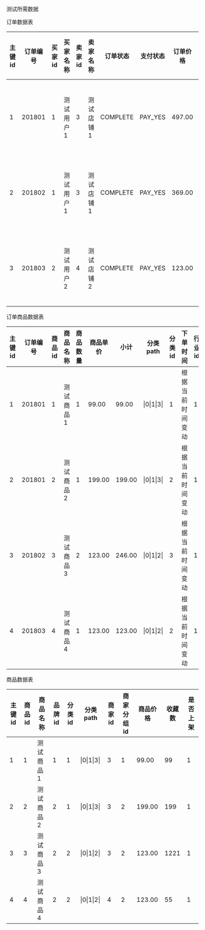 测试所需数据

订单数据表

| 主键id | 订单编号 | 买家id | 买家名称  | 卖家id | 卖家名称  | 订单状态 | 支付状态 | 订单价格 | 商品数量 | 收货省份id | 收货城市id | 下单时间         |
| ------ | -------- | ------ | --------- | ------ | --------- | -------- | -------- | -------- | -------- | ---------- | ---------- | ---------------- |
| 1      | 201801   | 1      | 测试用户1 | 3      | 测试店铺1 | COMPLETE | PAY_YES  | 497.00   | 2        | 1          | 1          | 根据当前时间变动 |
| 2      | 201802   | 1      | 测试用户1 | 3      | 测试店铺1 | COMPLETE | PAY_YES  | 369.00   | 2        | 1          | 3          | 根据当前时间变动 |
| 3      | 201803   | 2      | 测试用户2 | 4      | 测试店铺2 | COMPLETE | PAY_YES  | 123.00   | 1        | 2          | 1          | 根据当前时间变动 |



订单商品数据表

| 主键id | 订单编号 | 商品id | 商品名称  | 商品数量 | 商品单价 | 小计   | 分类path                    | 分类id | 下单时间         | 行业id |
| ------ | -------- | ------ | --------- | -------- | -------- | ------ | --------------------------- | ------ | ---------------- | ------ |
| 1      | 201801   | 1      | 测试商品1 | 1        | 99.00    | 99.00  | &#124;0&#124;1&#124;3&#124; | 1      | 根据当前时间变动 | 1      |
| 2      | 201801   | 2      | 测试商品2 | 1        | 199.00   | 199.00 | &#124;0&#124;1&#124;3&#124; | 2      | 根据当前时间变动 | 1      |
| 3      | 201802   | 3      | 测试商品3 | 2        | 123.00   | 246.00 | &#124;0&#124;1&#124;2&#124; | 3      | 根据当前时间变动 | 1      |
| 4      | 201803   | 4      | 测试商品4 | 1        | 123.00   | 123.00 | &#124;0&#124;1&#124;2&#124; | 2      | 根据当前时间变动 | 1      |



商品数据表

| 主键id | 商品id | 商品名称  | 品牌id | 分类id | 分类path    | 商家id | 商家分组id | 商品价格 | 收藏数 | 是否上架 |
| ------ | ------ | --------- | ------ | ------ | ----------- | ------ | ---------- | -------- | ------ | -------- |
| 1      | 1      | 测试商品1 | 1      | 1      | &#124;0&#124;1&#124;3&#124; | 3      | 1          | 99.00    | 99     | 1        |
| 2      | 2      | 测试商品2 | 2      | 1      | &#124;0&#124;1&#124;3&#124; | 3      | 2          | 199.00   | 199    | 1        |
| 3      | 3      | 测试商品3 | 2      | 2      | &#124;0&#124;1&#124;2&#124; | 3      | 2          | 123.00   | 1221   | 1        |
| 4      | 4      | 测试商品4 | 2      | 2      | &#124;0&#124;1&#124;2&#124; | 4      | 2          | 123.00   | 55     | 1        |

